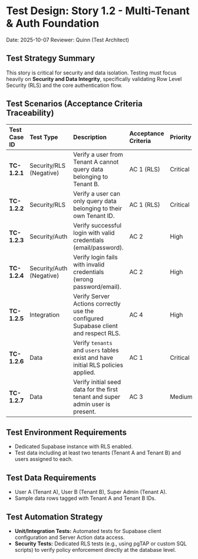 # Test Design: Story 1.2 - Multi-Tenant & Auth Foundation

Date: 2025-10-07
Reviewer: Quinn (Test Architect)

## Test Strategy Summary

This story is critical for security and data isolation. Testing must focus heavily on **Security and Data Integrity**, specifically validating Row Level Security (RLS) and the core authentication flow.

## Test Scenarios (Acceptance Criteria Traceability)

| Test Case ID | Test Type | Description | Acceptance Criteria | Priority |
| :--- | :--- | :--- | :--- | :--- |
| **TC-1.2.1** | Security/RLS (Negative) | Verify a user from Tenant A cannot query data belonging to Tenant B. | AC 1 (RLS) | Critical |
| **TC-1.2.2** | Security/RLS | Verify a user can only query data belonging to their own Tenant ID. | AC 1 (RLS) | Critical |
| **TC-1.2.3** | Security/Auth | Verify successful login with valid credentials (email/password). | AC 2 | High |
| **TC-1.2.4** | Security/Auth (Negative) | Verify login fails with invalid credentials (wrong password/email). | AC 2 | High |
| **TC-1.2.5** | Integration | Verify Server Actions correctly use the configured Supabase client and respect RLS. | AC 4 | High |
| **TC-1.2.6** | Data | Verify `tenants` and `users` tables exist and have initial RLS policies applied. | AC 1 | Critical |
| **TC-1.2.7** | Data | Verify initial seed data for the first tenant and super admin user is present. | AC 3 | Medium |

## Test Environment Requirements

- Dedicated Supabase instance with RLS enabled.
- Test data including at least two tenants (Tenant A and Tenant B) and users assigned to each.

## Test Data Requirements

- User A (Tenant A), User B (Tenant B), Super Admin (Tenant A).
- Sample data rows tagged with Tenant A and Tenant B IDs.

## Test Automation Strategy

- **Unit/Integration Tests:** Automated tests for Supabase client configuration and Server Action data access.
- **Security Tests:** Dedicated RLS tests (e.g., using pgTAP or custom SQL scripts) to verify policy enforcement directly at the database level.
